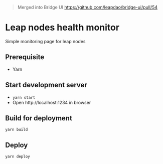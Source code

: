 > Merged into Bridge UI https://github.com/leapdao/bridge-ui/pull/54

# Leap nodes health monitor

Simple monitoring page for leap nodes

## Prerequisite

- Yarn

## Start development server

- `yarn start`
- Open http://localhost:1234 in browser

## Build for deployment

```
yarn build
```

## Deploy

```
yarn deploy
```
